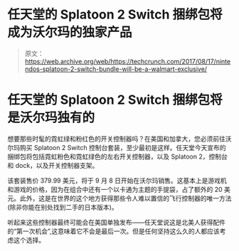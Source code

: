 # 任天堂的 Splatoon 2 Switch 捆绑包将成为沃尔玛的独家产品 

> 原文：<https://web.archive.org/web/https://techcrunch.com/2017/08/17/nintendos-splatoon-2-switch-bundle-will-be-a-walmart-exclusive/>

# 任天堂的 Splatoon 2 Switch 捆绑包将是沃尔玛独有的

想要那些时髦的霓虹绿和粉红色的开关控制器吗？在美国和加拿大，您必须前往沃尔玛购买 Splatoon 2 Switch 控制台套装，至少最初是这样。任天堂今天宣布的捆绑包将包括霓虹粉色和霓虹绿色的左右开关控制器，以及 Splatoon 2，控制台和 dock，以及开关控制器支架。

该套装售价 379.99 美元，将于 9 月 8 日开始在沃尔玛销售。这基本上是游戏机和游戏的价格，因为在组合中还有一个以卡通为主题的手提袋，占了额外的 20 美元。此外，这是在世界的这个地方获得那些令人难以置信的飞行控制器的唯一方法(除非你能在别处找到二手的日本版本)。

听起来这些控制器最终可能会在美国单独发布——任天堂说这是北美人获得配件的“第一次机会”,这意味着它不会是最后一次。但是任何坚持这么久的人都应该考虑这个选择。